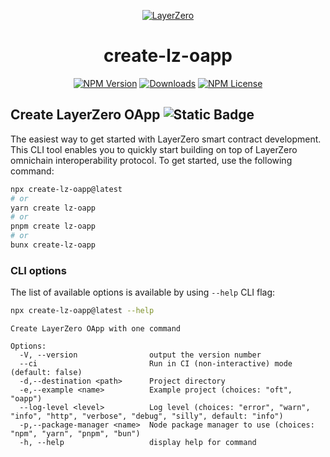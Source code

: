 <p align="center">
  <a href="https://layerzero.network">
    <img alt="LayerZero" style="max-width: 500px" src="https://d3a2dpnnrypp5h.cloudfront.net/bridge-app/lz.png"/>
  </a>
</p>

<h1 align="center">create-lz-oapp</h1>

<!-- The badges section -->
<p align="center">
  <!-- Shields.io NPM published package version -->
  <a href="https://www.npmjs.com/package/create-lz-oapp"><img alt="NPM Version" src="https://img.shields.io/npm/v/create-lz-oapp"/></a>
  <!-- Shields.io NPM downloads -->
  <a href="https://www.npmjs.com/package/create-lz-oapp"><img alt="Downloads" src="https://img.shields.io/npm/dm/create-lz-oapp"/></a>
  <!-- Shields.io license badge -->
  <a href="https://www.npmjs.com/package/create-lz-oapp"><img alt="NPM License" src="https://img.shields.io/npm/l/create-lz-oapp"/></a>
</p>

## Create LayerZero OApp <img alt="Static Badge" src="https://img.shields.io/badge/status-work_in_progress-yellow">

The easiest way to get started with LayerZero smart contract development. This CLI tool enables you to quickly start building on top of LayerZero omnichain interoperability protocol. To get started, use the following command:

```bash
npx create-lz-oapp@latest
# or
yarn create lz-oapp
# or
pnpm create lz-oapp
# or
bunx create-lz-oapp
```

### CLI options

The list of available options is available by using `--help` CLI flag:

```bash
npx create-lz-oapp@latest --help
```

```
Create LayerZero OApp with one command

Options:
  -V, --version                output the version number
  --ci                         Run in CI (non-interactive) mode (default: false)
  -d,--destination <path>      Project directory
  -e,--example <name>          Example project (choices: "oft", "oapp")
  --log-level <level>          Log level (choices: "error", "warn", "info", "http", "verbose", "debug", "silly", default: "info")
  -p,--package-manager <name>  Node package manager to use (choices: "npm", "yarn", "pnpm", "bun")
  -h, --help                   display help for command
```
